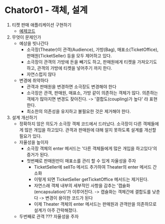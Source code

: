 # Chator01 - 객체, 설계

1. 티켓 판매 애플리케이션 구현하기
   * [예제코드](https://github.com/Eechul/book_object/tree/main/src/main/java/chapter01/ticket)
2. 무엇이 문제인가
   * 예상을 빗나간다
      * 소극장(Theater)이 관객(Audience), 가방(Bag), 매표소(TicketOffice), 판매원(TicketSeller) 등을 모두 제어하고 있다.
      * 소극장이 관객의 가방에 돈을 빼기도 하고, 판매원에게 티켓을 가져오기도 하고, 관객의 가방에 티켓을 넣어주기 까지 한다.
      * 자연스럽지 않다
   * 변경에 취약하다
      * 관객과 판매원을 변경하면 소극장도 변경해야 한다
      * 소극장은 관객, 판매원, 매표소, 가방 같이 의존하는 객체가 많다. 의존하는 객체가 많아지면 변경도 잦아진다. -> '결합도(coupling)가 높다' 라 표현한다. 
      * 최소한의 의존성을 유지하고 불필요한 것은 제거해야 한다.
3. 설계 개선하기
    * 정확하지 않은 의도가 소극장 객체 코드에서 드러났다. 소극장이 다른 객체들에게 많은 개입을 하고있다. 관객과 판매원에 대해 알지 못하도록 설계를 개선할 필요가 있다.
    * 자율성을 높이자
      * 소극장 객체의 enter 메서드는 '다른 객체들에게 많은 개입을 하고있다'의 증거가 된다.
      * 첫번째로 판매원만이 매표소를 관리 할 수 있게 자율성을 주자
        * TicketSeller에 sellTo 메서드 추가하여 Theater의 enter 메서드 간소화
        * 이렇게 되면 TicketSeller getTicketOffice 메서드는 제거된다.
        * 자연스래 객체 내부의 세부적인 사항을 감추는 '캡슐화(encapsulation)'가 이루어진다. -> 캡슐화는 객체간에 결합도를 낮춘다 -> 변경이 용이한 코드가 된다 
        * 이제 Theater 객체의 enter 메서드는 판매원과 관객만을 의존하므로 설계가 아주 간략해졌다.
     * 두번째로 관객 ??? 자율성을 주자
    
    
 
